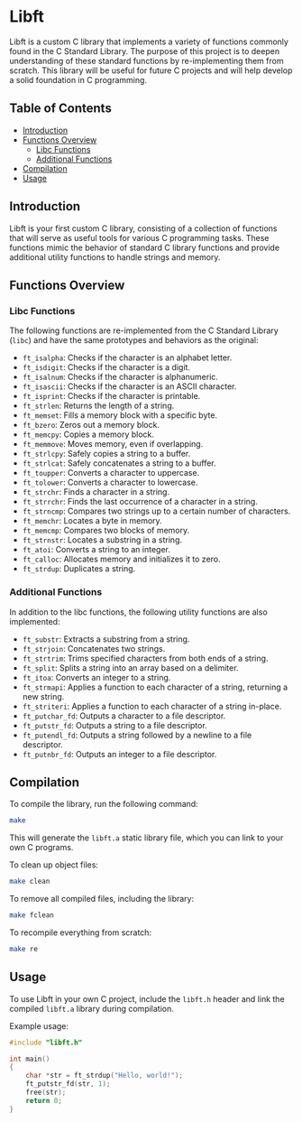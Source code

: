 # Libft

Libft is a custom C library that implements a variety of functions commonly found in the C Standard Library. The purpose of this project is to deepen understanding of these standard functions by re-implementing them from scratch. This library will be useful for future C projects and will help develop a solid foundation in C programming.

## Table of Contents

- [Introduction](#introduction)
- [Functions Overview](#functions-overview)
  - [Libc Functions](#libc-functions)
  - [Additional Functions](#additional-functions)
- [Compilation](#compilation)
- [Usage](#usage)

## Introduction

Libft is your first custom C library, consisting of a collection of functions that will serve as useful tools for various C programming tasks. These functions mimic the behavior of standard C library functions and provide additional utility functions to handle strings and memory.

## Functions Overview

### Libc Functions

The following functions are re-implemented from the C Standard Library (`libc`) and have the same prototypes and behaviors as the original:

- `ft_isalpha`: Checks if the character is an alphabet letter.
- `ft_isdigit`: Checks if the character is a digit.
- `ft_isalnum`: Checks if the character is alphanumeric.
- `ft_isascii`: Checks if the character is an ASCII character.
- `ft_isprint`: Checks if the character is printable.
- `ft_strlen`: Returns the length of a string.
- `ft_memset`: Fills a memory block with a specific byte.
- `ft_bzero`: Zeros out a memory block.
- `ft_memcpy`: Copies a memory block.
- `ft_memmove`: Moves memory, even if overlapping.
- `ft_strlcpy`: Safely copies a string to a buffer.
- `ft_strlcat`: Safely concatenates a string to a buffer.
- `ft_toupper`: Converts a character to uppercase.
- `ft_tolower`: Converts a character to lowercase.
- `ft_strchr`: Finds a character in a string.
- `ft_strrchr`: Finds the last occurrence of a character in a string.
- `ft_strncmp`: Compares two strings up to a certain number of characters.
- `ft_memchr`: Locates a byte in memory.
- `ft_memcmp`: Compares two blocks of memory.
- `ft_strnstr`: Locates a substring in a string.
- `ft_atoi`: Converts a string to an integer.
- `ft_calloc`: Allocates memory and initializes it to zero.
- `ft_strdup`: Duplicates a string.

### Additional Functions

In addition to the libc functions, the following utility functions are also implemented:

- `ft_substr`: Extracts a substring from a string.
- `ft_strjoin`: Concatenates two strings.
- `ft_strtrim`: Trims specified characters from both ends of a string.
- `ft_split`: Splits a string into an array based on a delimiter.
- `ft_itoa`: Converts an integer to a string.
- `ft_strmapi`: Applies a function to each character of a string, returning a new string.
- `ft_striteri`: Applies a function to each character of a string in-place.
- `ft_putchar_fd`: Outputs a character to a file descriptor.
- `ft_putstr_fd`: Outputs a string to a file descriptor.
- `ft_putendl_fd`: Outputs a string followed by a newline to a file descriptor.
- `ft_putnbr_fd`: Outputs an integer to a file descriptor.

## Compilation

To compile the library, run the following command:

```bash
make
```
This will generate the `libft.a` static library file, which you can link to your own C programs.

To clean up object files:

```bash
make clean
```

To remove all compiled files, including the library:

```bash
make fclean
```

To recompile everything from scratch:

```bash
make re
```

## Usage

To use Libft in your own C project, include the `libft.h` header and link the compiled `libft.a` library during compilation.

Example usage:

```c
#include "libft.h"

int main() 
{
    char *str = ft_strdup("Hello, world!");
    ft_putstr_fd(str, 1);
    free(str);
    return 0;
}
